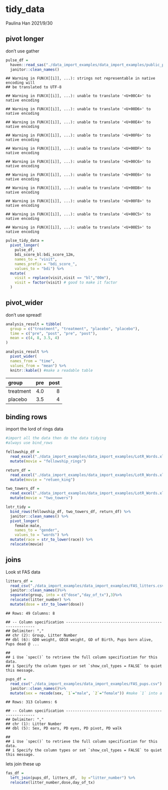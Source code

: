 tidy\_data
================
Paulina Han
2021/9/30

## pivot longer

don’t use gather

``` r
pulse_df = 
  haven::read_sas("./data_import_examples/data_import_examples/public_pulse_data.sas7bdat") %>%
  janitor::clean_names()
```

    ## Warning in FUN(X[[i]], ...): strings not representable in native encoding will
    ## be translated to UTF-8

    ## Warning in FUN(X[[i]], ...): unable to translate '<U+00C4>' to native encoding

    ## Warning in FUN(X[[i]], ...): unable to translate '<U+00D6>' to native encoding

    ## Warning in FUN(X[[i]], ...): unable to translate '<U+00E4>' to native encoding

    ## Warning in FUN(X[[i]], ...): unable to translate '<U+00F6>' to native encoding

    ## Warning in FUN(X[[i]], ...): unable to translate '<U+00DF>' to native encoding

    ## Warning in FUN(X[[i]], ...): unable to translate '<U+00C6>' to native encoding

    ## Warning in FUN(X[[i]], ...): unable to translate '<U+00E6>' to native encoding

    ## Warning in FUN(X[[i]], ...): unable to translate '<U+00D8>' to native encoding

    ## Warning in FUN(X[[i]], ...): unable to translate '<U+00F8>' to native encoding

    ## Warning in FUN(X[[i]], ...): unable to translate '<U+00C5>' to native encoding

    ## Warning in FUN(X[[i]], ...): unable to translate '<U+00E5>' to native encoding

``` r
pulse_tidy_data = 
  pivot_longer(
    pulse_df, 
    bdi_score_bl:bdi_score_12m,
    names_to = "visit", 
    names_prefix = "bdi_score_",
    values_to = "bdi") %>%
  mutate(
    visit = replace(visit,visit == "bl","00m"),
    visit = factor(visit) # good to make it factor
  )
```

## pivot\_wider

don’t use spread!

``` r
analysis_result = tibble(
  group = c("treatment", "treatment", "placebo", "placebo"),
  time = c("pre", "post", "pre", "post"),
  mean = c(4, 8, 3.5, 4)
)

analysis_result %>%
  pivot_wider(
  names_from = "time", 
  values_from = "mean") %>%
  knitr::kable() #make a readable table
```

| group     | pre | post |
|:----------|----:|-----:|
| treatment | 4.0 |    8 |
| placebo   | 3.5 |    4 |

## binding rows

import the lord of rings data

``` r
#import all the data then do the data tidying 
#always use bind_rows

fellowship_df = 
  read_excel("./data_import_examples/data_import_examples/LotR_Words.xlsx",range = "B3:D6") %>%
  mutate(movie = "fellowship_rings") 

return_df = 
  read_excel("./data_import_examples/data_import_examples/LotR_Words.xlsx",range = "J3:L6") %>%
  mutate(movie = "retuen_king") 

two_towers_df = 
  read_excel("./data_import_examples/data_import_examples/LotR_Words.xlsx",range = "F3:H6") %>%
  mutate(movie = "two_towers") 

lotr_tidy = 
  bind_rows(fellowship_df, two_towers_df, return_df) %>%
  janitor::clean_names() %>%
  pivot_longer(
    female:male,
    names_to = "gender", 
    values_to = "words") %>%
  mutate(race = str_to_lower(race)) %>%
  relocate(movie)
```

## joins

Look st FAS data

``` r
litters_df =
  read_csv("./data_import_examples/data_import_examples/FAS_litters.csv") %>%
  janitor::clean_names()%>%
  separate(group, into = c("dose","day_of_tx"),3)%>%
  relocate(litter_number) %>%
  mutate(dose = str_to_lower(dose))
```

    ## Rows: 49 Columns: 8

    ## -- Column specification --------------------------------------------------------
    ## Delimiter: ","
    ## chr (2): Group, Litter Number
    ## dbl (6): GD0 weight, GD18 weight, GD of Birth, Pups born alive, Pups dead @ ...

    ## 
    ## i Use `spec()` to retrieve the full column specification for this data.
    ## i Specify the column types or set `show_col_types = FALSE` to quiet this message.

``` r
pups_df = 
  read_csv("./data_import_examples/data_import_examples/FAS_pups.csv") %>%
  janitor::clean_names()%>%
  mutate(sex = recode(sex, `1`="male", `2`="female")) #make `1` into a character
```

    ## Rows: 313 Columns: 6

    ## -- Column specification --------------------------------------------------------
    ## Delimiter: ","
    ## chr (1): Litter Number
    ## dbl (5): Sex, PD ears, PD eyes, PD pivot, PD walk

    ## 
    ## i Use `spec()` to retrieve the full column specification for this data.
    ## i Specify the column types or set `show_col_types = FALSE` to quiet this message.

lets join these up

``` r
fas_df = 
  left_join(pups_df, litters_df,  by ="litter_number") %>% 
  relocate(litter_number,dose,day_of_tx)
```
